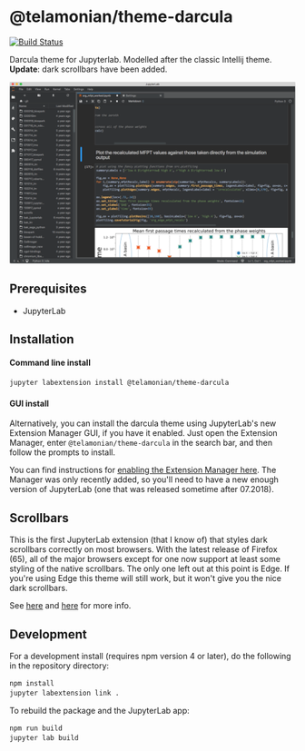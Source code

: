 # @telamonian/theme-darcula

[![Build Status](https://travis-ci.org/telamonian/theme-darcula.svg?branch=master)](https://travis-ci.org/telamonian/theme-darcula)

Darcula theme for Jupyterlab. Modelled after the classic Intellij theme. **Update**: dark scrollbars have been added.

![darcula_preview](darcula_preview.png)

## Prerequisites

* JupyterLab

## Installation

#### Command line install

```bash
jupyter labextension install @telamonian/theme-darcula
```

#### GUI install

Alternatively, you can install the darcula theme using JupyterLab's new Extension Manager GUI, if you have it enabled. Just open the Extension Manager, enter `@telamonian/theme-darcula` in the search bar, and then follow the prompts to install.

You can find instructions for [enabling the Extension Manager here](https://github.com/jupyterlab/jupyterlab/blob/master/docs/source/user/extensions.rst#using-the-extension-manager). The Manager was only recently added, so you'll need to have a new enough version of JupyterLab (one that was released sometime after 07.2018).

## Scrollbars

This is the first JupyterLab extension (that I know of) that styles dark scrollbars correctly on most browsers. With the latest release of Firefox (65), all of the major browsers except for one now support at least some styling of the native scrollbars. The only one left out at this point is Edge. If you're using Edge this theme will still work, but it won't give you the nice dark scrollbars.

See [here](https://developer.mozilla.org/en-US/docs/Web/CSS/::-webkit-scrollbar) and [here](https://developer.mozilla.org/en-US/docs/Web/CSS/CSS_Scrollbars) for more info.

## Development

For a development install (requires npm version 4 or later), do the following in the repository directory:

```bash
npm install
jupyter labextension link .
```

To rebuild the package and the JupyterLab app:

```bash
npm run build
jupyter lab build
```
